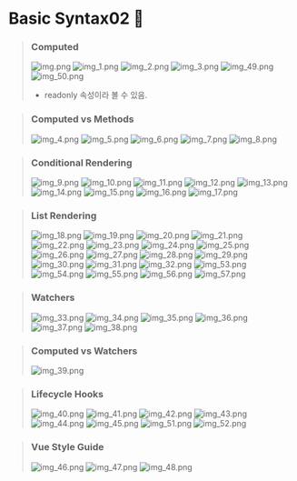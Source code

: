# Basic Syntax02 💨

> ### Computed
> ![img.png](images/img.png)
> ![img_1.png](images/img_1.png)
> ![img_2.png](images/img_2.png)
> ![img_3.png](images/img_3.png)
> ![img_49.png](images/img_49.png)
> ![img_50.png](images/img_50.png)
> - readonly 속성이라 볼 수 있음.

> ### Computed vs Methods
> ![img_4.png](images/img_4.png)
> ![img_5.png](images/img_5.png)
> ![img_6.png](images/img_6.png)
> ![img_7.png](images/img_7.png)
> ![img_8.png](images/img_8.png)

> ### Conditional Rendering
> ![img_9.png](images/img_9.png)
> ![img_10.png](images/img_10.png)
> ![img_11.png](images/img_11.png)
> ![img_12.png](images/img_12.png)
> ![img_13.png](images/img_13.png)
> ![img_14.png](images/img_14.png)
> ![img_15.png](images/img_15.png)
> ![img_16.png](images/img_16.png)
> ![img_17.png](images/img_17.png)

> ### List Rendering
> ![img_18.png](images/img_18.png)
> ![img_19.png](images/img_19.png)
> ![img_20.png](images/img_20.png)
> ![img_21.png](images/img_21.png)
> ![img_22.png](images/img_22.png)
> ![img_23.png](images/img_23.png)
> ![img_24.png](images/img_24.png)
> ![img_25.png](images/img_25.png)
> ![img_26.png](images/img_26.png)
> ![img_27.png](images/img_27.png)
> ![img_28.png](images/img_28.png)
> ![img_29.png](images/img_29.png)
> ![img_30.png](images/img_30.png)
> ![img_31.png](images/img_31.png)
> ![img_32.png](images/img_32.png)
> ![img_53.png](images/img_53.png)
> ![img_54.png](images/img_54.png)
> ![img_55.png](images/img_55.png)
> ![img_56.png](images/img_56.png)
> ![img_57.png](images/img_57.png)

> ### Watchers
> ![img_33.png](images/img_33.png)
> ![img_34.png](images/img_34.png)
> ![img_35.png](images/img_35.png)
> ![img_36.png](images/img_36.png)
> ![img_37.png](images/img_37.png)
> ![img_38.png](images/img_38.png)

> ### Computed vs Watchers
> ![img_39.png](images/img_39.png)

> ### Lifecycle Hooks
> ![img_40.png](images/img_40.png)
> ![img_41.png](images/img_41.png)
> ![img_42.png](images/img_42.png)
> ![img_43.png](images/img_43.png)
> ![img_44.png](images/img_44.png)
> ![img_45.png](images/img_45.png)
> ![img_51.png](images/img_51.png)
> ![img_52.png](images/img_52.png)

> ### Vue Style Guide
> ![img_46.png](images/img_46.png)
> ![img_47.png](images/img_47.png)
> ![img_48.png](images/img_48.png)